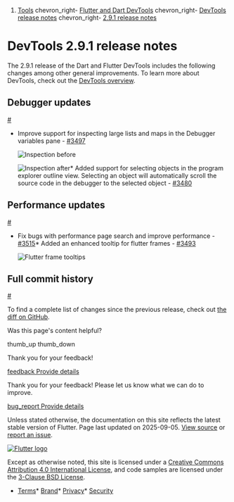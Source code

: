 1. [Tools](/tools) chevron\_right- [Flutter and Dart DevTools](/tools/devtools) chevron\_right- [DevTools release notes](/tools/devtools/release-notes) chevron\_right- [2.9.1 release notes](/tools/devtools/release-notes/release-notes-2.9.1)

DevTools 2.9.1 release notes
============================

The 2.9.1 release of the Dart and Flutter DevTools includes the following changes among other general improvements. To learn more about DevTools, check out the [DevTools overview](https://docs.flutter.dev/tools/devtools).

Debugger updates
----------------

[#](#debugger-updates)

* Improve support for inspecting large lists and maps in the Debugger variables pane - [#3497](https://github.com/flutter/devtools/pull/3497)

  ![Inspection before](/tools/devtools/release-notes/images-2.9.1/image1.png "Inspection before")

  ![Inspection after](/tools/devtools/release-notes/images-2.9.1/image2.png "Inspection after")* Added support for selecting objects in the program explorer outline view. Selecting an object will automatically scroll the source code in the debugger to the selected object - [#3480](https://github.com/flutter/devtools/pull/3480)

Performance updates
-------------------

[#](#performance-updates)

* Fix bugs with performance page search and improve performance - [#3515](https://github.com/flutter/devtools/pull/3515)* Added an enhanced tooltip for flutter frames - [#3493](https://github.com/flutter/devtools/pull/3493)

    ![Flutter frame tooltips](/tools/devtools/release-notes/images-2.9.1/image3.png "Flutter frame tooltips")

Full commit history
-------------------

[#](#full-commit-history)

To find a complete list of changes since the previous release, check out [the diff on GitHub](https://github.com/flutter/devtools/compare/v2.8.0...v2.9.1).

Was this page's content helpful?

thumb\_up thumb\_down

Thank you for your feedback!

 [feedback Provide details](https://github.com/flutter/website/issues/new?template=1_page_issue.yml&&page-url=https://docs.flutter.dev/tools/devtools/release-notes/release-notes-2.9.1/&page-source=https://github.com/flutter/website/tree/main/src/content/tools/devtools/release-notes/release-notes-2.9.1.md)

Thank you for your feedback! Please let us know what we can do to improve.

 [bug\_report Provide details](https://github.com/flutter/website/issues/new?template=1_page_issue.yml&&page-url=https://docs.flutter.dev/tools/devtools/release-notes/release-notes-2.9.1/&page-source=https://github.com/flutter/website/tree/main/src/content/tools/devtools/release-notes/release-notes-2.9.1.md)

Unless stated otherwise, the documentation on this site reflects the latest stable version of Flutter. Page last updated on 2025-09-05. [View source](https://github.com/flutter/website/tree/main/src/content/tools/devtools/release-notes/release-notes-2.9.1.md) or [report an issue](https://github.com/flutter/website/issues/new?template=1_page_issue.yml&&page-url=https://docs.flutter.dev/tools/devtools/release-notes/release-notes-2.9.1/&page-source=https://github.com/flutter/website/tree/main/src/content/tools/devtools/release-notes/release-notes-2.9.1.md "Report an issue with this page").

[![Flutter logo](/assets/images/branding/flutter/logo+text/horizontal/white.svg)](https://flutter.dev)

Except as otherwise noted, this site is licensed under a [Creative Commons Attribution 4.0 International License](https://creativecommons.org/licenses/by/4.0/), and code samples are licensed under the [3-Clause BSD License](https://opensource.org/licenses/BSD-3-Clause).

* [Terms](/tos "Terms of use")* [Brand](/brand "Brand usage guidelines")* [Privacy](https://policies.google.com/privacy "Privacy policy")* [Security](/security "Security philosophy and practices")

   